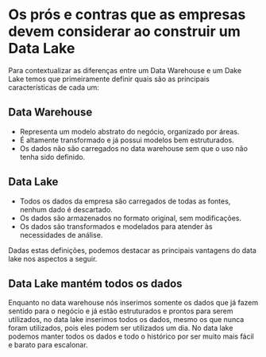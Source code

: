 # Os prós e contras que as empresas devem considerar ao construir um Data Lake

Para contextualizar as diferenças entre um Data Warehouse e um Dake Lake temos que primeiramente definir quais são as principais características de cada um:

## Data Warehouse

- Representa um modelo abstrato do negócio, organizado por áreas.
- É altamente transformado e já possui modelos bem estruturados.
- Os dados não são carregados no data warehouse sem que o uso não tenha sido definido.

## Data Lake

- Todos os dados da empresa são carregados de todas as fontes, nenhum dado é descartado.
- Os dados são armazenados no formato original, sem modificações.
- Os dados são transformados e modelados para atender às necessidades de análise.

Dadas estas definições, podemos destacar as principais vantagens do data lake nos aspectos a seguir.

## Data Lake mantém todos os dados
Enquanto no data warehouse nós inserimos somente os dados que já fazem sentido para o negócio e já estão estruturados e prontos para serem utilizados, no data lake inserimos todos os dados, mesmo os que nunca foram utilizados, pois eles podem ser utilizados um dia. No data lake podemos manter todos os dados e todo o histórico por ser muito mais fácil e barato para escalonar.
